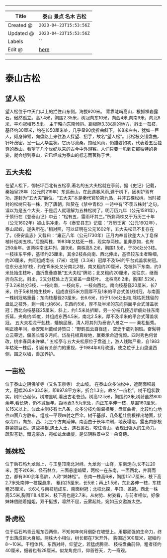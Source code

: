 -----

| Title     | 泰山 景点 名木 古松                                     |
| --------- | ----------------------------------------------- |
| Created @ | `2023-04-23T15:53:56Z`                          |
| Updated @ | `2023-04-23T15:53:56Z`                          |
| Labels    | \`\`                                            |
| Edit @    | [here](https://github.com/junxnone/t/issues/23) |

-----

# 泰山古松

## 望人松

望人松位于中天门以上的拦住山东侧，海拔920米。
背靠陡峭高山，根抓裸岩露石，傲然孤立。高7.4米，胸围2.35米，树冠向东10米，向西4米,向南9米，向北8米，平均冠幅15.5米。
主干略向东南倾斜。距根际3.3米高的地方，斜出一孤枝，基径约30厘米，约在长50厘米处，几乎呈90度折曲斜下，长8米左右，犹如一巨人，倾身伸臂，向盘路上来往游人探望、招手，故名“望人松”。此松枝交错盘曲，针叶茂密，呈一巨大华盖状。它历尽沧桑，饱经风雨，仍雄姿如初，代表着五岳独尊的泰山，看望了几个世纪以来的古今中外游客。人们只要一见到它那独特的身姿，就会想到泰山，它已经成为泰山的标志而著称于世。

## 五大夫松

在望人松下，御帐坪西北有五松亭,著名的五大夫松就在亭前。据《史记》记载，秦始皇28年（公元前219年）东巡泰山，在此遇暴风雨,避于树下，因树护驾有功，遂封为“五大夫”爵位。“五大夫”本是秦代官阶第九品，并非五棵松树。当时被封的松树只有一株，到了唐朝，陆贽在《禁中青松》一诗中有“不羡五株封”之句，误以为是五个大夫，于是后人就理解为五株松树了。明万历九年（公元1581年），于慎行在《登泰山记》中云：“松有五，雷雨坏其三。”所剩两株又于万历三十年（公元1602年）被山洪冲走。与《泰安县志》记载：“万历壬寅（公元1602年），泰山起蛟，遂失所在。”相对照，可以证明在公元1602年，五大夫松已不复存在了。《泰安县志》又载曰：“雍正八年（公元1730年）正月内奉旨钦差大人丁皂保植补松树五株。”后毁两株，1983年又枯死一株，现实存两株。虽非原物，也有250余年。该两株南北并列，距9米。南株高5.2米，胸围1.5米，于3米处分3枝。一枝往东平伸，基径约25厘米，其余2枝各向南、西北伸出，基径较东出者略细，约20厘米，共同组成南长（7米）北短（3.3米）冠厚不及1米的平台式盖状树冠。往东分出的1枝，约在15米处又分南北2枝，南叉粗约20厘米，秃枝斜下东南，约3米处始生枝叶，曲折盘叠直抵“五大夫松”牌坊；北叉粗约20厘米，先往东，继而折向东北，斜出，2叉分枝处上方又紧盖一盘枝叶。
北株高6.2米，胸围1.52米，于3.2米处分3枝，一枝向南，一枝向东，一枝向西北。南向枝基径20厘米，长7米，约于5米处始生枝叶，组成直径5米方圆厚不及1米的平台式盖状树冠，与南面一株树冠略重叠；东向枝基径20厘米，长6.6米，约于1.5米处出枝,除枯死残留的盘虬之枝外，剩一南北约6米，东西约5米，厚不及半米的东向斜面平台式薄盖状冠；西北向枝基径25厘米，斜上，约1.5米处折断，另一分枝几接近断痕处往东南折延，夹角约45度，并组成东西4.5米，南北2.5米，厚不及半米的平台式薄盖状冠。
五大夫松龙干虬枝，蟠蜿屈展，清人将其列为泰安八景之一 ── 秦松挺秀。明正德年间，泰安知州戴经诗赞曰：“野鹤孤云自径还，
空史千载列朝班。奋髯特立云霄远，偃盖长留岁月间。岱岳托根真峻地，赢秦承命退愧颜。四时秀色何曾改，桃李春风未许攀。”
五松亭与五大夫松原位于盘道上，游人践踏严重，自1983年枯死一株后，引起有关部门的重视，于1984年6月改道，使之位于上山盘道西侧，围之以墙，善加养护。

## 一亩松

位于泰山之阴佛爷寺（又名玉泉寺） 北山坡。
在泰山众多油松中，遮荫面积最大，冠幅26.8×33.5米，即897.8平方米，折合1.3亩，故名“一亩松”。树干粗状敦实，树凹凸起伏，树瘤显明,看出古老苍劲。树高12.5米，胸围约3米,树龄虽然800余年,看长势，仍不减当年。距地表3.5为米处，向正东平伸一枝，基围160厘米，长15米以上。似此主侧枝有七八条，众多分枝均匍匐横展，盘亘曲折，比较均匀地往四面八方散布，组成一平顶四射之巨伞。树干基部，几条粗壮侧根裸出地面，状似龙爪，向东、西、北三个方向延伸。南面由于长年冲刷，地表塌陷，露出内部根群紧抓巨石。这些裸根,遇土入土，遇石裹石，咬住青山，表现出强大的生命力。疏影苍劲，飘逸豪放，宛如虬龙蟠旋，是岱阴胜景中又一朵奇葩。

## 姊妹松

位于后石坞九龙岗上，与玉皇顶南北对峙。九龙岗一山脊，东南走向,长不过20米，宽不过6米，怪石林立，三面悬崖峭壁，两松一在东南，一面西北，并肩而立，都有300余年高龄，人称“姊妹松”。
东南一株高6米，胸围151.7厘米，枝下高2.7米处南伸一枝探悬崖，
粗约25厘米，长5米；再上1.5米，东北各伸一枝，东枝粗25厘米，长6米,与南枝组成东、南面树冠；北枝北探，平顶、盖冠。西北一株高5.5米,胸围118.4厘米，枝下高也是2.7米。从树势、树姿看，与前者相似，好像妹妹偎随着姐姐，双干挺拔，凛然不屈，云雾起处，宛如玉女遨游太空。

## 卧虎松

位于后石坞青云庵东西两侧。不知何年何月倒卧在坡壁上。用那顽强的生命力，终于出落成巨大身躯。两株大小相似，树长都在7米开外，
胸围近300厘米，冠幅约8～10米。干粗体伟，东西对峙，仰望之，若猛虎腾空、
枝枝盘曲前伸，粗者径约40厘米，细者也有28厘米。似龙角虎爪，仰首苍天，为一奇观。
